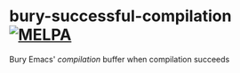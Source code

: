 # bury-successful-compilation [![MELPA](http://melpa.org/packages/bury-successful-compilation-badge.svg)](http://melpa.org/#/bury-successful-compilation)
Bury Emacs' *compilation* buffer when compilation succeeds
